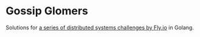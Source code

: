 # Gossip Glomers

Solutions for [a series of distributed systems challenges by Fly.io](https://fly.io/dist-sys/) in Golang.
